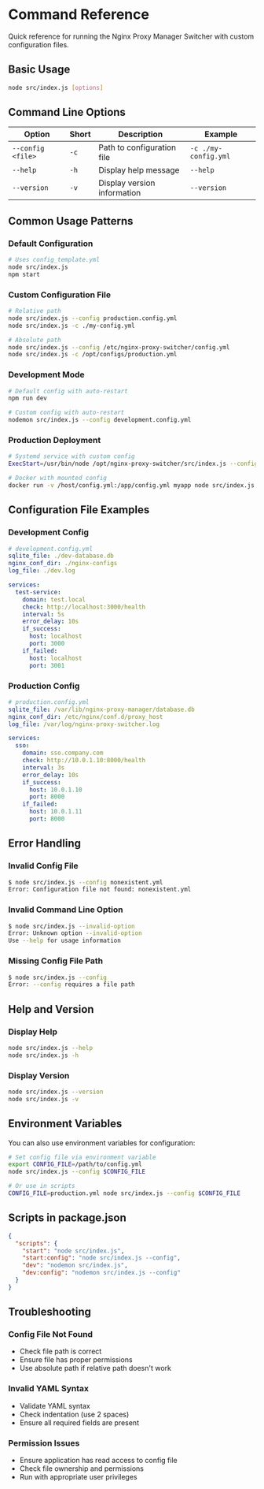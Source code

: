# Command Reference

Quick reference for running the Nginx Proxy Manager Switcher with custom configuration files.

## Basic Usage

```bash
node src/index.js [options]
```

## Command Line Options

| Option            | Short | Description                 | Example              |
| ----------------- | ----- | --------------------------- | -------------------- |
| `--config <file>` | `-c`  | Path to configuration file  | `-c ./my-config.yml` |
| `--help`          | `-h`  | Display help message        | `--help`             |
| `--version`       | `-v`  | Display version information | `--version`          |

## Common Usage Patterns

### Default Configuration

```bash
# Uses config_template.yml
node src/index.js
npm start
```

### Custom Configuration File

```bash
# Relative path
node src/index.js --config production.config.yml
node src/index.js -c ./my-config.yml

# Absolute path
node src/index.js --config /etc/nginx-proxy-switcher/config.yml
node src/index.js -c /opt/configs/production.yml
```

### Development Mode

```bash
# Default config with auto-restart
npm run dev

# Custom config with auto-restart
nodemon src/index.js --config development.config.yml
```

### Production Deployment

```bash
# Systemd service with custom config
ExecStart=/usr/bin/node /opt/nginx-proxy-switcher/src/index.js --config /etc/nginx-proxy-switcher/production.yml

# Docker with mounted config
docker run -v /host/config.yml:/app/config.yml myapp node src/index.js --config /app/config.yml
```

## Configuration File Examples

### Development Config

```yaml
# development.config.yml
sqlite_file: ./dev-database.db
nginx_conf_dir: ./nginx-configs
log_file: ./dev.log

services:
  test-service:
    domain: test.local
    check: http://localhost:3000/health
    interval: 5s
    error_delay: 10s
    if_success:
      host: localhost
      port: 3000
    if_failed:
      host: localhost
      port: 3001
```

### Production Config

```yaml
# production.config.yml
sqlite_file: /var/lib/nginx-proxy-manager/database.db
nginx_conf_dir: /etc/nginx/conf.d/proxy_host
log_file: /var/log/nginx-proxy-switcher.log

services:
  sso:
    domain: sso.company.com
    check: http://10.0.1.10:8000/health
    interval: 3s
    error_delay: 10s
    if_success:
      host: 10.0.1.10
      port: 8000
    if_failed:
      host: 10.0.1.11
      port: 8000
```

## Error Handling

### Invalid Config File

```bash
$ node src/index.js --config nonexistent.yml
Error: Configuration file not found: nonexistent.yml
```

### Invalid Command Line Option

```bash
$ node src/index.js --invalid-option
Error: Unknown option --invalid-option
Use --help for usage information
```

### Missing Config File Path

```bash
$ node src/index.js --config
Error: --config requires a file path
```

## Help and Version

### Display Help

```bash
node src/index.js --help
node src/index.js -h
```

### Display Version

```bash
node src/index.js --version
node src/index.js -v
```

## Environment Variables

You can also use environment variables for configuration:

```bash
# Set config file via environment variable
export CONFIG_FILE=/path/to/config.yml
node src/index.js --config $CONFIG_FILE

# Or use in scripts
CONFIG_FILE=production.yml node src/index.js --config $CONFIG_FILE
```

## Scripts in package.json

```json
{
  "scripts": {
    "start": "node src/index.js",
    "start:config": "node src/index.js --config",
    "dev": "nodemon src/index.js",
    "dev:config": "nodemon src/index.js --config"
  }
}
```

## Troubleshooting

### Config File Not Found

- Check file path is correct
- Ensure file has proper permissions
- Use absolute path if relative path doesn't work

### Invalid YAML Syntax

- Validate YAML syntax
- Check indentation (use 2 spaces)
- Ensure all required fields are present

### Permission Issues

- Ensure application has read access to config file
- Check file ownership and permissions
- Run with appropriate user privileges
